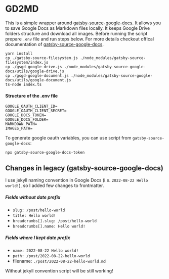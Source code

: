 # GD2MD

This is a simple wrapper around [gatsby-source-google-docs](https://github.com/cedricdelpoux/gatsby-source-google-docs). It allows you to save Google Docs as Markdown files locally. It keeps Google Drive folders structure and download all images. Before running the script prepare `.env` file and run steps below. For more details checkout offical documentation of [gatsby-source-google-docs](https://github.com/cedricdelpoux/gatsby-source-google-docs).

```
yarn install
cp ./gatsby-source-filesystem.js ./node_modules/gatsby-source-filesystem/index.js
cp ./gsgd-google-drive.js ./node_modules/gatsby-source-google-docs/utils/google-drive.js
cp ./gsgd-google-document.js ./node_modules/gatsby-source-google-docs/utils/google-document.js
ts-node index.ts
```

#### Structure of the .env file
```
GOOGLE_OAUTH_CLIENT_ID=
GOOGLE_OAUTH_CLIENT_SECRET=
GOOGLE_DOCS_TOKEN=
GOOGLE_DOCS_FOLDER=
MARKDOWN_PATH=
IMAGES_PATH=
```
To generate google oauth variables, you can use script from `gatsby-source-google-docs`:
```
npx gatsby-source-google-docs-token
```
## Changes in legacy (gatsby-source-google-docs)

I use jekyll naming convention in Google Docs (i.e. `2022-08-22 Hello world!`), so I added few changes to frontmatter.

##### Fields without date prefix

- `slug: /post/hello-world`
- `title: Hello world!`
- `breadcrumbs[].slug: /post/hello-world` 
- `breadcrumbs[].name: Hello world!`

##### Fields where I kept date prefix

- `name: 2022-08-22 Hello world!`
- `path: /post/2022-08-22-hello-world`
- filename: `./post/2022-08-22-hello-world.md`

Without jekyll convention script will be still working!
